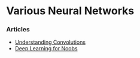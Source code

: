 # Various Neural Networks #



### Articles ###
 - [Understanding Convolutions](http://colah.github.io/posts/2014-07-Understanding-Convolutions/)
 - [Deep Learning for Noobs](https://hackernoon.com/deep-learning-for-noobs-part-2-43d5098e61f6#.tbfbymvwp)
